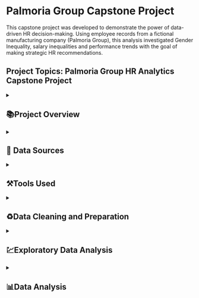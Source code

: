 # Palmoria Group Capstone Project
This capstone project was developed to demonstrate the power of data-driven HR decision-making. 
Using employee records from a fictional manufacturing company (Palmoria Group), this analysis investigated Gender Inequality, salary inequalities and performance trends with the goal of making strategic HR recommendations.

## Project Topics: Palmoria Group HR Analytics Capstone Project

<details>
<summary><h2>📚Project Overview</h2></summary>
    
The objective of this capstone project was to:

- Analyze HR data to reveal possible gender-based imbalances across departments and regions.

- Evaluate the distribution of performance ratings by gender.

- Identify gender pay gaps and assess salary compliance with regulatory standards.

- Build a bonus allocation model based on predefined departmental rules.

</details>

<details>
<summary><h2>📍 Data Sources</h2></summary>

The primary data source was provided by The Digital Skills Africa Data (DSA) and it is palmoria group emp-data.csv The datasets include:

Employee Data: Includes employee name, gender, department, salary, location, and performance rating.
Bonus Rules: A table that maps bonus percentages to each department based on performance ratings.


</details>

<details>
<summary><h2> ⚒️Tools Used</h2></summary>
    
- Ms Excel for data Cleaning [Download here](https://www.microsoft.com)
    - For Data Collection
    - For Data Cleaning
      1. Data Manipulation
      2. Data Visualization
</details>

<details>
<summary><h2>♻️Data Cleaning and Preparation</h2></summary>
    
In the initial stage of the data preparation and cleaning, we perform the folowing:
1. Data loading and inspection
2. Handling missing variables
3. Removed records with missing departments and salaries (ex-employees or incomplete entries).
4. Replaced missing gender with a generic "Not specified" label.
5. Formatted salary as numeric values for analysis.
6. Structured the bonus rules table for easy lookups using formulas and joins.

</details>

<details>
<summary><h2>💹Exploratory Data Analysis</h2></summary>
EDA invloves the exploring of the data to show certain facts about the Data such as;
- Gender Distribution: Males dominated across all departments and regions, especially in Sales and Engineering.
- Performance Ratings: Rating trends showed some imbalance—females had fewer top-tier ratings in key departments.
- Salary Compliance: Several employees, especially in Kaduna, were below the regulatory minimum of $90,000.
- Pay Bands: Most employees were clustered between $60,000 and $100,000.
- Bonus Analysis: A dynamic formula was created to allocate bonuses based on department and rating combinations.


</details>

<details>
<summary><h2>📊Data Analysis</h2></summary>
[View raw file] (https://docs.google.com/file/d/1xoneRBPKUVhXPIdRL7dUGXW29ZRlzse0/edit?usp=docslist_api&filetype=msexcel)    
Avaiable via image provided
<details>
<summary><h2>📊Conclusion</h2></summary>
This project shows how HR analytics can uncover systemic issues and support informed leadership decisions. 
With focused recommen
